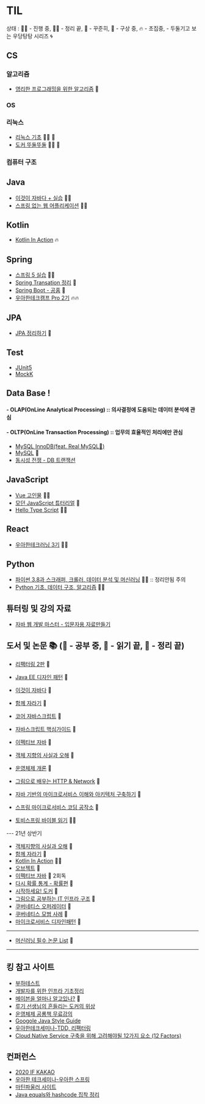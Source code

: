 # TIL
 상태 : :running_woman: - 진행 중, :woman_student: - 정리 끝, :green_book: - 꾸준히, :thought_balloon: - 구상 중, :fire: - 초집중, - 두둘기고 보는 우당탕탕 시리즈 :cyclone:

## CS
### 알고리즘
- [영리한 프로그래밍을 위한 알고리즘](https://github.com/accidentlywoo/TIL/tree/main/Clever-Algorithm) :green_book: 
### OS

### 리눅스
- [리눅스 기초](https://github.com/accidentlywoo/TIL/tree/main/Linux-basic) :running_woman: :green_book:
- [도커 뚜둘뚜둘](https://github.com/accidentlywoo/TIL/tree/main/Docker-basic) :running_woman: :green_book:
<!-- ### network
- [실무에서 주워 담는 네트워크](https://github.com/accidentlywoo/TIL/tree/main/network) :green_book:
- [백엔드라면! HTTP](https://github.com/accidentlywoo/TIL/tree/main/HTTP) :running_woman: :fire: -->

### 컴퓨터 구조
<!-- ### 암호학
- [Oauth2.0](https://github.com/accidentlywoo/TIL/tree/main/Oauth2.0)
- [JWT 정리]() :thought_balloon: -->

## Java 
- [이것이 자바다 + 실습](https://github.com/accidentlywoo/sec) :woman_student: 
- [스프링 없는 웹 어플리케이션](https://github.com/accidentlywoo/secsec) :woman_student: 
 
## Kotlin 
- [Kotlin In Action](https://github.com/accidentlywoo/KotlinInAction) :fire:

## Spring
- [스프링 5 실습](https://github.com/accidentlywoo/secSpring) :woman_student:
- [Spring Transation 정리](https://github.com/accidentlywoo/TIL/tree/main/SpringTransaction) :thought_balloon:
- [Spring Boot - 공홈](https://docs.spring.io/spring-boot/docs/current/reference/htmlsingle/) :green_book:
- [우아한테크캠프 Pro 2기](https://github.com/accidentlywoo/WooTechPro) :fire::fire:

## JPA
- [JPA 정리하기](https://github.com/accidentlywoo/TIL/tree/main/JPA-theorem) :green_book:
  
## Test
<!-- - [더 자바, 애플리케이션을 테스트하는 다양한 방법](https://github.com/accidentlywoo/HelloTesting) :running_woman: -->
- [JUnit5](https://github.com/accidentlywoo/HelloTesting)
- [MockK](https://github.com/accidentlywoo/TIL/tree/main/Mock)

<!-- ## DevOps -->
<!-- - [GCP - Qwiklabs](https://github.com/accidentlywoo/TIL/tree/main/Qwiklabs) :green_book:  
- [GCP - Container, Docker, Kubernetes, CD pipeline](https://github.com/accidentlywoo/TIL/tree/main/GCP-studyjam) :green_book:
- [도전! CKA - 공홈 + Udemy](https://github.com/accidentlywoo/TIL/tree/main/CKA) :running_woman: -->
<!-- - [시작하세요 도커 정리]() :green_book: -->
<!-- - [우당탕탕 도커 컴포즈로 로컬개발환경 구축하기]() :cyclone: -->

## Data Base ! 
#### - OLAP(OnLine Analytical Processing) :: 의사결정에 도움되는 데이터 분석에 관심
<!-- - [Presto](https://github.com/accidentlywoo/TIL/tree/main/Presto) :green_book:
- [Hive]() :thought_balloon: -->

#### - OLTP(OnLine Transaction Processing) :: 업무의 효율적인 처리에만 관심
- [MySQL InnoDB(feat. Real MySQL:open_book:)](./InnoDB/README.md)
- [MySQL](https://github.com/accidentlywoo/TIL/tree/main/MySQL) :thought_balloon:
- [동시성 전쟁 - DB 트랜잭션](./Concurrency/README.md)
    
## JavaScript
- [Vue 고인물](https://github.com/accidentlywoo/legacyVue) :woman_student:
- [모던 JavaScript 튜터리얼]() :thought_balloon:
- [Hello Type Script](https://github.com/accidentlywoo/HelloTypeScript) :running_woman:

## React
- [우아한테크러닝 3기](https://github.com/accidentlywoo/HelloReactive) :woman_student: 

<!-- ## NodeJS
- [Node.js - 공식 홈페이지 + @](https://github.com/accidentlywoo/HelloNodeJS) :green_book: -->

## Python
- [파이썬 3.8과 스크래퍼, 크롤러, 데이터 분석 및 머신러닝](https://github.com/accidentlywoo/python) :woman_student: :: 정리안됨 주의
- [Python 기초, 데이터 구조, 알고리즘](https://github.com/accidentlywoo/python_algorithm) :running_woman:

## 튜터링 및 강의 자료
- [자바 웹 개발 마스터 - 입문자용 자료만들기](https://github.com/accidentlywoo/TIL/tree/main/JavaWebStarter)

<!-- ## public 개인 프로젝트
- [Dream Coffee(feat. MSA)](https://github.com/accidentlywoo/MSA-Gang)
- [Kotlin-SpringBoot On Boarding Project](https://github.com/accidentlywoo/kotlinSpringboot) -->

## 도서 및 논문 :books: (:open_book: - 공부 중, :ledger: - 읽기 끝, :closed_book: - 정리 끝)
- [리팩터링 2판](https://github.com/accidentlywoo/HelloRefactoring) :thought_balloon:
- [Java EE 디자인 패턴](https://github.com/accidentlywoo/TIL/tree/book/JavaEEDesignPattern) :ledger:
- [이것이 자바다]() :ledger:
- [함께 자라기]() :ledger:
- [코어 자바스크립트]() :ledger:
- [자바스크립트 핵심가이드]() :ledger:
- [이펙티브 자바]() :ledger:
- [객체 지향의 사실과 오해]() :ledger:
- [운영체제 개론]() :closed_book:
- [그림으로 배우는 HTTP & Network]() :ledger:
- [자바 기반의 마이크로서비스 이해와 아키텍처 구축하기]() :ledger:
- [스프링 마이크로서비스 코딩 공작소]() :ledger:

- [토비스프링 바이블 읽기]() :open_book::fire:
  
--- 21년 상반기
- [객체지향의 사실과 오해]() :ledger:
- [함께 자라기]() :open_book:
- [Kotlin In Action](https://github.com/accidentlywoo/KotlinInAction) :open_book::fire:
- [오브젝트]() :open_book:
- [이펙티브 자바]() :thought_balloon: 2회독
- [다시 확률 통계 - 확률편]() :open_book:
- [시작하세요! 도커]() :open_book:
- [그림으로 공부하는 IT 인프라 구조]() :open_book:
- [쿠버네티스 오퍼레이터]() :thought_balloon:
- [쿠버네티스 모범 사례]() :thought_balloon:
- [마이크로서비스 디자인패턴]() :thought_balloon:

---

- [머신러닝 필수 논문 List](https://www.notion.so/c3b3474d18ef4304b23ea360367a5137?v=5d763ad5773f44eb950f49de7d7671bd) :green_book:

---

## 킹 참고 사이트
- [부하테스트](https://blog.imqa.io/siljeon-web-aeb-buha-teseuteu-1byeon/) 
- [개발자를 위한 인프라 기초정리](https://futurecreator.github.io/2018/11/09/it-infrastructure-basics/)
- [메이븐을 얼마나 알고있나?](https://github.com/accidentlywoo/TIL/tree/main/MavenQuiz) :green_book:  
- [루기 선생님의 흔들리는 도커의 위상](https://www.samsungsds.com/kr/insights/docker.html)
- [운영체제 공룡책 무료강의](https://www.inflearn.com/course/%EC%9A%B4%EC%98%81%EC%B2%B4%EC%A0%9C-%EA%B3%B5%EB%A3%A1%EC%B1%85-%EC%A0%84%EA%B3%B5%EA%B0%95%EC%9D%98#)
- [Googole Java Style Guide](https://google.github.io/styleguide/javaguide.html)
- [우아한테크세미나-TDD, 리팩터링](https://youngwonseo.github.io/tdd-refactoring/)
- [Cloud Native Service 구축을 위해 고려해야될 12가지 요소 (12 Factors)](https://12factor.net/ko/)
## 컨퍼런스
- [2020 IF KAKAO](https://if.kakao.com/session)
- [우아한 테크세미나-우아한 스프링](https://drive.google.com/file/d/10G1qCgdFrVXpxLUTgrSwp5ZMboXlfwmH/view)
- [마틴파울러 사이트](https://martinfowler.com/)
- [Java equals와 hashcode 집착 정리](https://johngrib.github.io/wiki/Object-hashCode/#%EA%B7%B8%EB%9F%B0%EB%8D%B0-%EC%99%9C-31%EC%9D%84-%EA%B3%B1%ED%95%98%EB%8A%94-%EA%B1%B8%EA%B9%8C)
